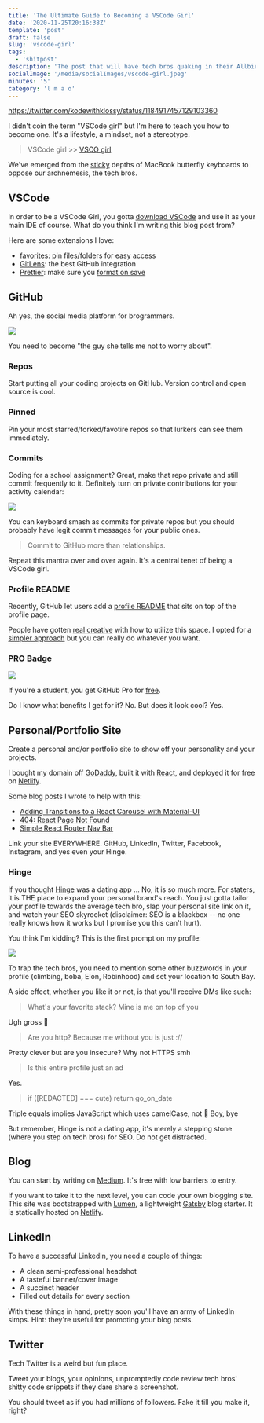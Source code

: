 ```yaml
---
title: 'The Ultimate Guide to Becoming a VSCode Girl'
date: '2020-11-25T20:16:38Z'
template: 'post'
draft: false
slug: 'vscode-girl'
tags:
  - 'shitpost'
description: 'The post that will have tech bros quaking in their Allbirds wool runners'
socialImage: '/media/socialImages/vscode-girl.jpeg'
minutes: '5'
category: 'l m a o'
---
```


https://twitter.com/kodewithklossy/status/1184917457129103360

I didn't coin the term "VSCode girl" but I'm here to teach you how to become one. It's a lifestyle, a mindset, not a stereotype.

> VSCode girl >> [VSCO girl](https://www.urbandictionary.com/define.php?term=VSCO%20GIRL)

We've emerged from the [sticky](https://support.apple.com/keyboard-service-program-for-mac-notebooks) depths of MacBook butterfly keyboards to oppose our archnemesis, the tech bros.

## VSCode

In order to be a VSCode Girl, you gotta [download VSCode](https://code.visualstudio.com/download) and use it as your main IDE of course. What do you think I'm writing this blog post from?

Here are some extensions I love:

- [favorites](https://marketplace.visualstudio.com/items?itemName=howardzuo.vscode-favorites): pin files/folders for easy access
- [GitLens](https://marketplace.visualstudio.com/items?itemName=eamodio.gitlens): the best GitHub integration
- [Prettier](https://marketplace.visualstudio.com/items?itemName=esbenp.prettier-vscode): make sure you [format on save](https://scottsauber.com/2017/06/10/prettier-format-on-save-never-worry-about-formatting-javascript-again/)

## GitHub

Ah yes, the social media platform for brogrammers.

![](https://img.devrant.com/devrant/rant/r_957017_r4A2p.jpg)

You need to become "the guy she tells me not to worry about".

### Repos

Start putting all your coding projects on GitHub. Version control and open source is cool.

### Pinned

Pin your most starred/forked/favotire repos so that lurkers can see them immediately.

### Commits

Coding for a school assignment? Great, make that repo private and still commit frequently to it. Definitely turn on private contributions for your activity calendar:

![](/media/vscode-girl/private.png)

You can keyboard smash as commits for private repos but you should probably have legit commit messages for your public ones.

> Commit to GitHub more than relationships.

Repeat this mantra over and over again. It's a central tenet of being a VSCode girl.

### Profile README

Recently, GitHub let users add a [profile README](https://docs.github.com/en/free-pro-team@latest/github/setting-up-and-managing-your-github-profile/managing-your-profile-readme) that sits on top of the profile page.

People have gotten [real creative](https://towardsdatascience.com/build-a-stunning-readme-for-your-github-profile-9b80434fe5d7) with how to utilize this space. I opted for a [simpler approach](https://github.com/karenying) but you can really do whatever you want.

### PRO Badge

![](/media/vscode-girl/pro.png)

If you're a student, you get GitHub Pro for [free](https://education.github.com/pack).

Do I know what benefits I get for it? No. But does it look cool? Yes.

## Personal/Portfolio Site

Create a personal and/or portfolio site to show off your personality and your projects.

I bought my domain off [GoDaddy](https://www.godaddy.com/), built it with [React](https://reactjs.org/docs/create-a-new-react-app.html), and deployed it for free on [Netlify](https://www.netlify.com/).

Some blog posts I wrote to help with this:

- [Adding Transitions to a React Carousel with Material-UI](https://www.blog.karenying.com/posts/adding-transitions-to-a-react-carousel-with-material-ui)
- [404: React Page Not Found](https://www.blog.karenying.com/posts/404-react-page-not-found)
- [Simple React Router Nav Bar](https://www.blog.karenying.com/posts/nav-bar-with-dots)

Link your site EVERYWHERE. GitHub, LinkedIn, Twitter, Facebook, Instagram, and yes even your Hinge.

### Hinge

If you thought [Hinge](https://hinge.co/) was a dating app ... No, it is so much more. For staters, it is THE place to expand your personal brand's reach. You just gotta tailor your profile towards the average tech bro, slap your personal site link on it, and watch your SEO skyrocket (disclaimer: SEO is a blackbox -- no one really knows how it works but I promise you this can't hurt).

You think I'm kidding? This is the first prompt on my profile:

![](/media/vscode-girl/hinge.jpg)

To trap the tech bros, you need to mention some other buzzwords in your profile (climbing, boba, Elon, Robinhood) and set your location to South Bay.

A side effect, whether you like it or not, is that you'll receive DMs like such:

> What's your favorite stack? Mine is me on top of you

Ugh gross 🤮

> Are you http? Because me without you is just ://

Pretty clever but are you insecure? Why not HTTPS smh

> Is this entire profile just an ad

Yes.

<!-- prettier-ignore -->
> if ([REDACTED] === cute) return go\_on\_date

Triple equals implies JavaScript which uses camelCase, not 🐍 Boy, bye

But remember, Hinge is not a dating app, it's merely a stepping stone (where you step on tech bros) for SEO. Do not get distracted.

## Blog

You can start by writing on [Medium](https://medium.com/). It's free with low barriers to entry.

If you want to take it to the next level, you can code your own blogging site. This site was bootstrapped with [Lumen](https://github.com/alxshelepenok/gatsby-starter-lumen), a lightweight [Gatsby](https://www.gatsbyjs.com/) blog starter. It is statically hosted on [Netlify](http://netlify.com/).

## LinkedIn

To have a successful LinkedIn, you need a couple of things:

- A clean semi-professional headshot
- A tasteful banner/cover image
- A succinct header
- Filled out details for every section

With these things in hand, pretty soon you'll have an army of LinkedIn simps. Hint: they're useful for promoting your blog posts.

## Twitter

Tech Twitter is a weird but fun place.

Tweet your blogs, your opinions, unpromptedly code review tech bros' shitty code snippets if they dare share a screenshot.

You should tweet as if you had millions of followers. Fake it till you make it, right?
